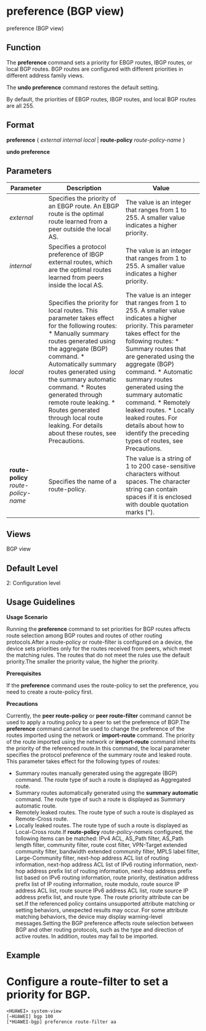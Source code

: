 preference (BGP view)
=====================

preference (BGP view)

Function
--------



The **preference** command sets a priority for EBGP routes, IBGP routes, or local BGP routes. BGP routes are configured with different priorities in different address family views.

The **undo preference** command restores the default setting.



By default, the priorities of EBGP routes, IBGP routes, and local BGP routes are all 255.


Format
------

**preference** { *external* *internal* *local* | **route-policy** *route-policy-name* }

**undo preference**


Parameters
----------

| Parameter | Description | Value |
| --- | --- | --- |
| *external* | Specifies the priority of an EBGP route. An EBGP route is the optimal route learned from a peer outside the local AS. | The value is an integer that ranges from 1 to 255. A smaller value indicates a higher priority. |
| *internal* | Specifies a protocol preference of IBGP external routes, which are the optimal routes learned from peers inside the local AS. | The value is an integer that ranges from 1 to 255. A smaller value indicates a higher priority. |
| *local* | Specifies the priority for local routes. This parameter takes effect for the following routes:   * Manually summary routes generated using the aggregate (BGP) command. * Automatically summary routes generated using the summary automatic command. * Routes generated through remote route leaking. * Routes generated through local route leaking. For details about these routes, see Precautions. | The value is an integer that ranges from 1 to 255. A smaller value indicates a higher priority.  This parameter takes effect for the following routes:   * Summary routes that are generated using the aggregate (BGP) command. * Automatic summary routes generated using the summary automatic command. * Remotely leaked routes. * Locally leaked routes.   For details about how to identify the preceding types of routes, see Precautions. |
| **route-policy** *route-policy-name* | Specifies the name of a route-policy. | The value is a string of 1 to 200 case-sensitive characters without spaces. The character string can contain spaces if it is enclosed with double quotation marks ("). |



Views
-----

BGP view


Default Level
-------------

2: Configuration level


Usage Guidelines
----------------

**Usage Scenario**

Running the **preference** command to set priorities for BGP routes affects route selection among BGP routes and routes of other routing protocols.After a route-policy or route-filter is configured on a device, the device sets priorities only for the routes received from peers, which meet the matching rules. The routes that do not meet the rules use the default priority.The smaller the priority value, the higher the priority.

**Prerequisites**

If the **preference** command uses the route-policy to set the preference, you need to create a route-policy first.

**Precautions**

Currently, the **peer route-policy** or **peer route-filter** command cannot be used to apply a routing policy to a peer to set the preference of BGP.The **preference** command cannot be used to change the preference of the routes imported using the network or **import-route** command. The priority of the route imported using the network or **import-route** command inherits the priority of the referenced route.In this command, the local parameter specifies the protocol preference of the summary route and leaked route. This parameter takes effect for the following types of routes:

* Summary routes manually generated using the aggregate (BGP) command. The route type of such a route is displayed as Aggregated route.
* Summary routes automatically generated using the **summary automatic** command. The route type of such a route is displayed as Summary automatic route.
* Remotely leaked routes. The route type of such a route is displayed as Remote-Cross route.
* Locally leaked routes. The route type of such a route is displayed as Local-Cross route.If **route-policy** *route-policy-name*is configured, the following items can be matched: IPv4 ACL, AS\_Path filter, AS\_Path length filter, community filter, route cost filter, VPN-Target extended community filter, bandwidth extended community filter, MPLS label filter, Large-Community filter, next-hop address ACL list of routing information, next-hop address ACL list of IPv6 routing information, next-hop address prefix list of routing information, next-hop address prefix list based on IPv6 routing information, route priority, destination address prefix list of IP routing information, route modulo, route source IP address ACL list, route source IPv6 address ACL list, route source IP address prefix list, and route type. The route priority attribute can be set.If the referenced policy contains unsupported attribute matching or setting behaviors, unexpected results may occur. For some attribute matching behaviors, the device may display warning-level messages.Setting the BGP preference affects route selection between BGP and other routing protocols, such as the type and direction of active routes. In addition, routes may fail to be imported.

Example
-------

# Configure a route-filter to set a priority for BGP.
```
<HUAWEI> system-view
[~HUAWEI] bgp 100
[*HUAWEI-bgp] preference route-filter aa

```